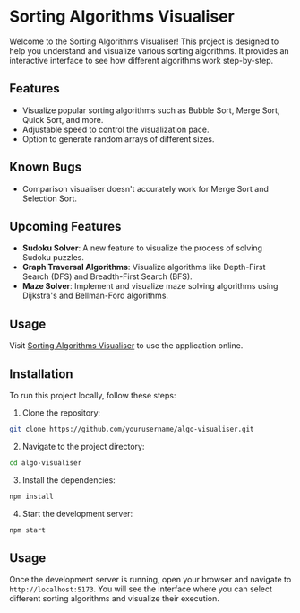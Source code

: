 # Sorting Algorithms Visualiser

Welcome to the Sorting Algorithms Visualiser! This project is designed to help you understand and visualize various sorting algorithms. It provides an interactive interface to see how different algorithms work step-by-step.

## Features

- Visualize popular sorting algorithms such as Bubble Sort, Merge Sort, Quick Sort, and more.
- Adjustable speed to control the visualization pace.
- Option to generate random arrays of different sizes.

## Known Bugs

- Comparison visualiser doesn't accurately work for Merge Sort and Selection Sort.

## Upcoming Features

- **Sudoku Solver**: A new feature to visualize the process of solving Sudoku puzzles.
- **Graph Traversal Algorithms**: Visualize algorithms like Depth-First Search (DFS) and Breadth-First Search (BFS).
- **Maze Solver**: Implement and visualize maze solving algorithms using Dijkstra's and Bellman-Ford algorithms.

## Usage

Visit [Sorting Algorithms Visualiser](https://algo-visualiser-zeta.vercel.app/) to use the application online.

## Installation

To run this project locally, follow these steps:

1. Clone the repository:

```bash
git clone https://github.com/yourusername/algo-visualiser.git
```

2. Navigate to the project directory:

```bash
cd algo-visualiser
```

3. Install the dependencies:

```bash
npm install
```

4. Start the development server:

```bash
npm start
```

## Usage

Once the development server is running, open your browser and navigate to `http://localhost:5173`. You will see the interface where you can select different sorting algorithms and visualize their execution.
